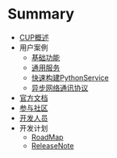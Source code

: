 # Summary

* [CUP概述](README.md)
* 用户案例
  * [基础功能](senarios/CommonUserSenario.md)
  * [通用服务](senarios/CommonService.md)
  * [快速构建PythonService](senarios/GeneralService.md)
  * [异步网络通讯协议](senarios/AsyncNet.md)
* [官方文档](http://cupdoc.iobusy.com)
* [参与社区](CommitCode.md)
* [开发人员](DevMembers.md)
* 开发计划
    * [RoadMap](RoadMap.md)
    * [ReleaseNote](ChangeLog.md)
